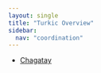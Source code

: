```yaml
---
layout: single
title: "Turkic Overview"
sidebar:
  nav: "coordination"
---
```


- [Chagatay](/coordination/cdfiles/chagatay.pdf)
